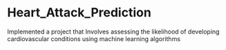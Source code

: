 # Heart_Attack_Prediction
Implemented a project that Involves assessing the likelihood of developing cardiovascular conditions using machine learning algorithms
